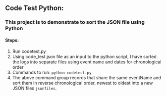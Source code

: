 ## Code Test Python:

### This project is to demonstrate to sort the JSON file using Python
 #### Steps:
 1. Run codetest.py
 2. Using code_test.json file as an input to the python script, I have sorted the logs into separate files using event name and dates for chronological order
 3. Commands to run:
       ```python codetest.py```  
 4. The above command group records that share the same eventName and sort them in reverse chronological order, newest to oldest into a new JSON files ```jsonfiles```.

